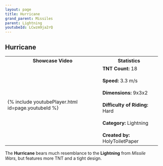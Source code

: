 ```yaml
---
layout: page
title: Hurricane
grand_parent: Missiles
parent: Lightning
youtubeId: LCwzm9ja2rQ
---
```

**Hurricane**
---

<table>
    <tr>
        <th>Showcase Video</th>
        <th>Statistics</th>
    </tr>
    <tr>
        <td>{% include youtubePlayer.html id=page.youtubeId %}</td>
        <td>
            <b>TNT Count:</b> 18<br><br>
            <b>Speed:</b> 3.3 m/s<br><br>
            <b>Dimensions:</b> 9x3x2<br><br>
            <b>Difficulty of Riding:</b> Hard<br><br>
            <b>Category:</b> Lightning<br><br>
            <b>Created by:</b> HolyToiletPaper
        </td>
    </tr>
</table>

The **Hurricane** bears much resemblance to the **Lightning** from *Missile Wars*, but features more TNT and a tight design.